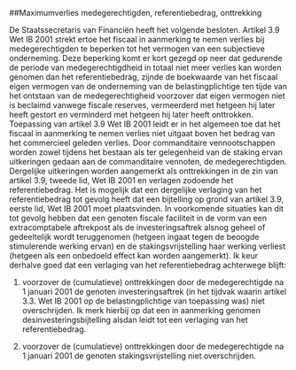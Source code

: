 <meta http-equiv='Content-Type' content='text/html; charset=utf-8' />

##Maximumverlies medegerechtigden, referentiebedrag, onttrekking

De Staatssecretaris van Financiën heeft het volgende besloten.     Artikel 3.9 Wet IB 2001 strekt ertoe het fiscaal in aanmerking te nemen verlies bij medegerechtigden te beperken tot het vermogen van een subjectieve onderneming. Deze beperking komt er kort gezegd op neer dat gedurende de periode van medegerechtigdheid in totaal niet meer verlies kan worden genomen dan het referentiebedrag, zijnde de boekwaarde van het fiscaal eigen vermogen van de onderneming van de belastingplichtige ten tijde van het ontstaan van de medegerechtigheid voorzover dat eigen vermogen niet is beclaimd vanwege fiscale reserves, vermeerderd met hetgeen hij later heeft gestort en verminderd met hetgeen hij later heeft onttrokken. Toepassing van artikel 3.9 Wet IB 2001 leidt er in het algemeen toe dat het fiscaal in aanmerking te nemen verlies niet uitgaat boven het bedrag van het commercieel geleden verlies. Door commanditaire vennootschappen worden zowel tijdens het bestaan als ter gelegenheid van de staking ervan uitkeringen gedaan aan de commanditaire vennoten, de medegerechtigden. Dergelijke uitkeringen worden aangemerkt als onttrekkingen in de zin van artikel 3.9, tweede lid, Wet IB 2001 en verlagen zodoende het referentiebedrag. Het is mogelijk dat een dergelijke verlaging van het referentiebedrag tot gevolg heeft dat een bijtelling op grond van artikel 3.9, eerste lid, Wet IB 2001 moet plaatsvinden. In voorkomende situaties kan dit tot gevolg hebben dat een genoten fiscale faciliteit in de vorm van een extracomptabele aftrekpost als de investeringsaftrek alsnog geheel of gedeeltelijk wordt teruggenomen (hetgeen ingaat tegen de beoogde stimulerende werking ervan) en de stakingsvrijstelling haar werking verliest (hetgeen als een onbedoeld effect kan worden aangemerkt). Ik keur derhalve goed dat een verlaging van het referentiebedrag achterwege blijft: 

1. voorzover de (cumulatieve) onttrekkingen door de medegerechtigde na 1 januari 2001 de genoten investeringsaftrek (in het tijdvak waarin artikel 3.3. Wet IB 2001 op de belastingplichtige van toepassing was) niet overschrijden. Ik merk hierbij op dat een in aanmerking genomen desinvesteringsbijtelling alsdan leidt tot een verlaging van het referentiebedrag.  

2. voorzover de (cumulatieve) onttrekkingen door de medegerechtigde na 1 januari 2001 de genoten stakingsvrijstelling niet overschrijden.      
